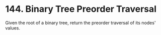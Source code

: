 # 144. Binary Tree Preorder Traversal

Given the root of a binary tree, return the preorder traversal of its nodes' values.
